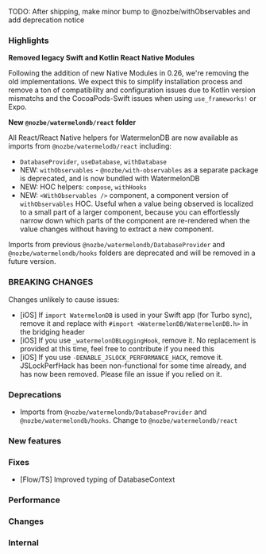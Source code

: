 TODO: After shipping, make minor bump to @nozbe/withObservables and add deprecation notice

### Highlights

**Removed legacy Swift and Kotlin React Native Modules**

Following the addition of new Native Modules in 0.26, we're removing the old implementations. We expect this to simplify installation process and remove a ton of compatibility and configuration issues due to Kotlin version mismatchs and the CocoaPods-Swift issues when using `use_frameworks!` or Expo.

**New `@nozbe/watermelondb/react` folder**

All React/React Native helpers for WatermelonDB are now available as imports from `@nozbe/watermelodb/react` including:

- `DatabaseProvider`, `useDatabase`, `withDatabase`
- NEW: `withObservables` - `@nozbe/with-observables` as a separate package is deprecated, and is now bundled with WatermelonDB
- NEW: HOC helpers: `compose`, `withHooks`
- NEW: `<WithObservables />` component, a component version of `withObservables` HOC. Useful when a value being observed is localized to a small part of a larger component, because you can effortlessly narrow down which parts of the component are re-rendered when the value changes without having to extract a new component.

Imports from previous `@nozbe/watermelondb/DatabaseProvider` and `@nozbe/watermelondb/hooks` folders are deprecated and will be removed in a future version.

### BREAKING CHANGES

Changes unlikely to cause issues:

- [iOS] If `import WatermelonDB` is used in your Swift app (for Turbo sync), remove it and replace with `#import <WatermelonDB/WatermelonDB.h>` in the bridging header
- [iOS] If you use `_watermelonDBLoggingHook`, remove it. No replacement is provided at this time, feel free to contribute if you need this
- [iOS] If you use `-DENABLE_JSLOCK_PERFORMANCE_HACK`, remove it. JSLockPerfHack has been non-functional for some time already, and has now been removed. Please file an issue if you relied on it.

### Deprecations

- Imports from `@nozbe/watermelondb/DatabaseProvider` and `@nozbe/watermelondb/hooks`. Change to `@nozbe/watermelondb/react`

### New features

### Fixes

- [Flow/TS] Improved typing of DatabaseContext

### Performance

### Changes

### Internal
